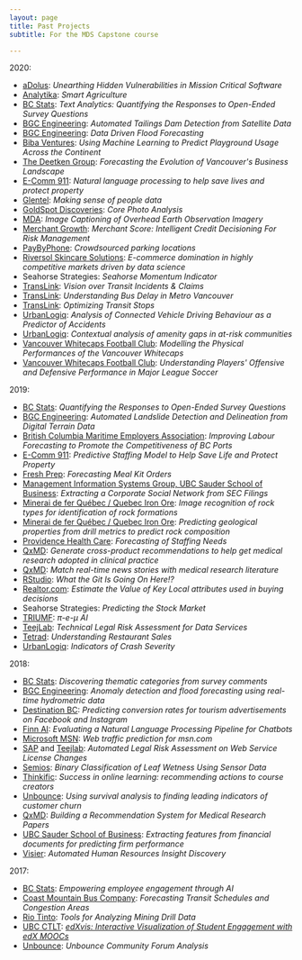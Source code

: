 ```yaml
---
layout: page
title: Past Projects
subtitle: For the MDS Capstone course

---
```


2020:

- [aDolus](https://www.adolus.com/): _Unearthing Hidden Vulnerabilities in Mission Critical Software_
- [Analytika](http://www.analytika.ca/): _Smart Agriculture_
- [BC Stats](http://www2.gov.bc.ca/gov/content/data/about-data-management/bc-stats): _Text Analytics: Quantifying the Responses to Open-Ended Survey Questions_
- [BGC Engineering](https://bgcengineering.ca/): _Automated Tailings Dam Detection from Satellite Data_
- [BGC Engineering](https://bgcengineering.ca/): _Data Driven Flood Forecasting_
- [Biba Ventures](https://www.playbiba.com/): _Using Machine Learning to Predict Playground Usage Across the Continent_
- [The Deetken Group](https://deetken.com/): _Forecasting the Evolution of Vancouver's Business Landscape_ 
- [E-Comm 911](https://www.ecomm911.ca/): _Natural language processing to help save lives and protect property_
- [Glentel](http://www.glentel.com/home): _Making sense of people data_
- [GoldSpot Discoveries](https://goldspot.ca/): _Core Photo Analysis_
- [MDA](https://mdacorporation.com/): _Image Captioning of Overhead Earth Observation Imagery_
- [Merchant Growth](https://www.merchantgrowth.com/): _Merchant Score: Intelligent Credit Decisioning For Risk Management_
- [PayByPhone](https://www.paybyphone.com/): _Crowdsourced parking locations_
- [Riversol Skincare Solutions](https://www.riversol.com/): _E-commerce domination in highly competitive markets driven by data science_
- Seahorse Strategies: _Seahorse Momentum Indicator_
- [TransLink](https://www.translink.ca/): _Vision over Transit Incidents & Claims_
- [TransLink](https://www.translink.ca/): _Understanding Bus Delay in Metro Vancouver_
- [TransLink](https://www.translink.ca/): _Optimizing Transit Stops_
- [UrbanLogiq](https://www.urbanlogiq.com/): _Analysis of Connected Vehicle Driving Behaviour as a Predictor of Accidents_
- [UrbanLogiq](https://www.urbanlogiq.com/): _Contextual analysis of amenity gaps in at-risk communities_
- [Vancouver Whitecaps Football Club](https://www.whitecapsfc.com/): _Modelling the Physical Performances of the Vancouver Whitecaps_
- [Vancouver Whitecaps Football Club](https://www.whitecapsfc.com/): _Understanding Players' Offensive and Defensive Performance in Major League Soccer_

2019:

- [BC Stats](http://www2.gov.bc.ca/gov/content/data/about-data-management/bc-stats): _Quantifying the Responses to Open-Ended Survey Questions_
- [BGC Engineering](https://bgcengineering.ca/): _Automated Landslide Detection and Delineation from Digital Terrain Data_               
- [British Columbia Maritime Employers Association](http://www.bcmea.com/): _Improving Labour Forecasting to Promote the Competitiveness of BC Ports_
- [E-Comm 911](https://www.ecomm911.ca/): _Predictive Staffing Model to Help Save Life and Protect Property_
- [Fresh Prep](https://www.freshprep.ca/): _Forecasting Meal Kit Orders_
- [Management Information Systems Group, UBC Sauder School of Business](https://www.sauder.ubc.ca/Faculty/Divisions/Management_Information_Systems_Division): _Extracting a Corporate Social Network from SEC Filings_
- [Minerai de fer Québec / Quebec Iron Ore](https://mineraiferquebec.com/?lang=en): _Image recognition of rock types for identification of rock formations_
- [Minerai de fer Québec / Quebec Iron Ore](https://mineraiferquebec.com/?lang=en): _Predicting geological properties from drill metrics to predict rock composition_
- [Providence Health Care](http://www.providencehealthcare.org/): _Forecasting of Staffing Needs_
- [QxMD](https://qxmd.com/): _Generate cross-product recommendations to help get medical research adopted in clinical practice_
- [QxMD](https://qxmd.com/): _Match real-time news stories with medical research literature_
- [RStudio](https://www.rstudio.com/): _What the Git Is Going On Here!?_
- [Realtor.com](https://www.realtor.com/): _Estimate the Value of Key Local attributes used in buying decisions_
- Seahorse Strategies: _Predicting the Stock Market_
- [TRIUMF](https://www.triumf.ca/): _π-e-μ AI_
- [TeejLab](https://teejlab.com/): _Technical Legal Risk Assessment for Data Services_
- [Tetrad](http://www.tetrad.com/): _Understanding Restaurant Sales_
- [UrbanLogiq](https://www.urbanlogiq.com/): _Indicators of Crash Severity_

2018:

- [BC Stats](http://www2.gov.bc.ca/gov/content/data/about-data-management/bc-stats): _Discovering thematic categories from survey comments_
- [BGC Engineering](https://bgcengineering.ca/): _Anomaly detection and flood forecasting using real-time hydrometric data_
- [Destination BC](https://www.destinationbc.ca/): _Predicting conversion rates for tourism advertisements on Facebook and Instagram_
- [Finn AI](https://www.finn.ai/): _Evaluating a Natural Language Processing Pipeline for Chatbots_
- [Microsoft MSN](https://www.microsoft.com/): _Web traffic prediction for msn.com_
- [SAP](https://www.sap.com/) and [Teejlab](https://teejlab.com/): _Automated Legal Risk Assessment on Web Service License Changes_
- [Semios](http://semios.com/): _Binary Classification of Leaf Wetness Using Sensor Data_
- [Thinkific](https://www.thinkific.com/): _Success in online learning: recommending actions to course creators_
- [Unbounce](https://unbounce.com): _Using survival analysis to finding leading indicators of customer churn_
- [QxMD](https://qxmd.com/): _Building a Recommendation System for Medical Research Papers_
- [UBC Sauder School of Business](http://www.sauder.ubc.ca/): _Extracting features from financial documents for predicting firm performance_
- [Visier](https://www.visier.com/): _Automated Human Resources Insight Discovery_

2017:

- [BC Stats](http://www2.gov.bc.ca/gov/content/data/about-data-management/bc-stats): _Empowering employee engagement through AI_
- [Coast Mountain Bus Company](https://www.translink.ca/en/About-Us/Corporate-Overview/Operating-Companies/CMBC.aspx): _Forecasting Transit Schedules and Congestion Areas_
- [Rio Tinto](http://www.riotinto.com/): _Tools for Analyzing Mining Drill Data_
- [UBC CTLT](http://ctlt.ubc.ca/): [_edXvis: Interactive Visualization of Student	Engagement with edX MOOCs_](https://ubc-mds.github.io/2018-01-01-CTLT-capstone/)
- [Unbounce](https://unbounce.com/): _Unbounce Community Forum Analysis_
